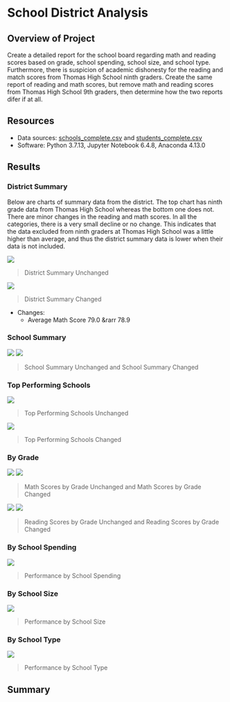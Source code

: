 # School District Analysis

## Overview of Project
Create a detailed report for the school board regarding math and reading scores based on grade, school spending, school size, and school type. Furthermore, there is suspicion of academic dishonesty for the reading and match scores from Thomas High School ninth graders. Create the same report of reading and math scores, but remove math and reading scores from Thomas High School 9th graders, then determine how the two reports difer if at all.

## Resources
- Data sources: [schools_complete.csv](/Resources/schools_complete.csv) and [students_complete.csv](/Resources/students_complete.csv)
- Software: Python 3.7.13, Jupyter Notebook 6.4.8, Anaconda 4.13.0

## Results

### District Summary
Below are charts of summary data from the district. The top chart has ninth grade data from Thomas High School whereas the bottom one does not. There are minor changes in the reading and math scores. In all the categories, there is a very small decline or no change. This indicates that the data excluded from ninth graders at Thomas High School was a little higher than average, and thus the district summary data is lower when their data is not included.

![](/Resources/district_summary_original.PNG)
> District Summary Unchanged

![](/Resources/district_summary_updated.PNG)
> District Summary Changed

- Changes:
    - Average Math Score 79.0 &rarr 78.9

### School Summary
![](/Resources/school_summary_original.PNG) ![](/Resources/school_summary_updated.PNG)
> School Summary Unchanged and School Summary Changed

### Top Performing Schools
![](/Resources/top_schools_original.PNG) 
> Top Performing Schools Unchanged

![](/Resources/top_schools_updated.PNG)
> Top Performing Schools Changed

### By Grade
![](/Resources/math_scores_by_grade_original.PNG) ![](/Resources/math_scores_by_grade_updated.PNG)
> Math Scores by Grade Unchanged and Math Scores by Grade Changed

![](/Resources/reading_scores_by_grade_original.PNG) ![](/Resources/reading_scores_by_grade_updated.PNG)
> Reading Scores by Grade Unchanged and Reading Scores by Grade Changed

### By School Spending
![](/Resources/spending_summary.PNG)
> Performance by School Spending

### By School Size
![](/Resources/size_summary.PNG)
> Performance by School Size

### By School Type
![](/Resources/type_summary.PNG)
> Performance by School Type

## Summary